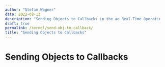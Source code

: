 ```yaml
---
author: "Stefan Wagner"
date: 2022-08-12
description: "Sending Objects to Callbacks in the ao Real-Time Operating System (RTOS)."
draft: true
permalink: /kernel/send-obj-to-callback/
title: "Sending Objects to Callbacks"
---
```


# Sending Objects to Callbacks
